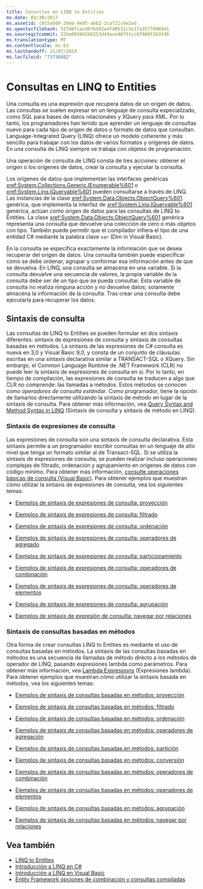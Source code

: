 ```yaml
---
title: Consultas en LINQ to Entities
ms.date: 03/30/2017
ms.assetid: c015a609-29eb-4e95-abb1-2ca721c6e2ad
ms.openlocfilehash: 52f48fcacd6fbd92e4fd0531c5e1fa3577496941
ms.sourcegitcommit: 22be09204266253d45ece46f51cc6f080f2b3fd6
ms.translationtype: MT
ms.contentlocale: es-ES
ms.lasthandoff: 11/07/2019
ms.locfileid: "73738482"
---
```

# <a name="queries-in-linq-to-entities"></a>Consultas en LINQ to Entities
Una consulta es una expresión que recupera datos de un origen de datos. Las consultas se suelen expresar en un lenguaje de consulta especializado, como SQL para bases de datos relacionales y XQuery para XML. Por lo tanto, los programadores han tenido que aprender un lenguaje de consultas nuevo para cada tipo de origen de datos o formato de datos que consultan. Language-Integrated Query (LINQ) ofrece un modelo coherente y más sencillo para trabajar con los datos de varios formatos y orígenes de datos. En una consulta de LINQ siempre se trabaja con objetos de programación.  
  
 Una operación de consulta de LINQ consta de tres acciones: obtener el origen o los orígenes de datos, crear la consulta y ejecutar la consulta.  
  
 Los orígenes de datos que implementan las interfaces genéricas <xref:System.Collections.Generic.IEnumerable%601> o <xref:System.Linq.IQueryable%601> pueden consultarse a través de LINQ. Las instancias de la clase <xref:System.Data.Objects.ObjectQuery%601> genérica, que implementa la interfaz de <xref:System.Linq.IQueryable%601> genérica, actúan como origen de datos para las consultas de LINQ to Entities. La clase <xref:System.Data.Objects.ObjectQuery%601> genérica representa una consulta que devuelve una colección de cero o más objetos con tipo. También puede permitir que el compilador infiera el tipo de una entidad C# mediante la palabra clave `var` (Dim in Visual Basic).  
  
 En la consulta se especifica exactamente la información que se desea recuperar del origen de datos. Una consulta también puede especificar cómo se debe ordenar, agrupar y conformar esa información antes de que se devuelva. En LINQ, una consulta se almacena en una variable. Si la consulta devuelve una secuencia de valores, la propia variable de la consulta debe ser de un tipo que se pueda consultar. Esta variable de consulta no realiza ninguna acción y no devuelve datos; solamente almacena la información de la consulta. Tras crear una consulta debe ejecutarla para recuperar los datos.  
  
## <a name="query-syntax"></a>Sintaxis de consulta  
 Las consultas de LINQ to Entities se pueden formular en dos sintaxis diferentes: sintaxis de expresiones de consulta y sintaxis de consultas basadas en métodos. La sintaxis de las expresiones de C# consulta es nueva en 3,0 y Visual Basic 9,0, y consta de un conjunto de cláusulas escritas en una sintaxis declarativa similar a TRANSACT-SQL o XQuery. Sin embargo, el Common Language Runtime de .NET Framework (CLR) no puede leer la sintaxis de expresiones de consulta en sí. Por lo tanto, en tiempo de compilación, las expresiones de consulta se traducen a algo que CLR no comprende: las llamadas a métodos. Estos métodos se conocen como *operadores de consulta estándar*. Como programador, tiene la opción de llamarlos directamente utilizando la sintaxis de método en lugar de la sintaxis de consulta. Para obtener más información, vea [Query Syntax and Method Syntax in LINQ](../../../../../csharp/programming-guide/concepts/linq/query-syntax-and-method-syntax-in-linq.md) (Sintaxis de consulta y sintaxis de método en LINQ).  
  
### <a name="query-expression-syntax"></a>Sintaxis de expresiones de consulta  
 Las expresiones de consulta son una sintaxis de consulta declarativa. Esta sintaxis permite a un programador escribir consultas en un lenguaje de alto nivel que tenga un formato similar al de Transact-SQL. Si se utiliza la sintaxis de expresiones de consulta, se pueden realizar incluso operaciones complejas de filtrado, ordenación y agrupamiento en orígenes de datos con código mínimo. Para obtener más información, [consulte operaciones básicas de consulta (Visual Basic)](../../../../../visual-basic/programming-guide/concepts/linq/basic-query-operations.md). Para obtener ejemplos que muestran cómo utilizar la sintaxis de expresiones de consulta, vea los siguientes temas:  
  
- [Ejemplos de sintaxis de expresiones de consulta: proyección](query-expression-syntax-examples-projection.md)  
  
- [Ejemplos de sintaxis de expresiones de consulta: filtrado](query-expression-syntax-examples-filtering.md)  
  
- [Ejemplos de sintaxis de expresiones de consulta: ordenación](query-expression-syntax-examples-ordering.md)  
  
- [Ejemplos de sintaxis de expresiones de consulta: operadores de agregado](query-expression-syntax-examples-aggregate-operators.md)  
  
- [Ejemplos de sintaxis de expresiones de consulta: particionamiento](query-expression-syntax-examples-partitioning.md)  
  
- [Ejemplos de sintaxis de expresiones de consulta: operadores de combinación](query-expression-syntax-examples-join-operators.md)  
  
- [Ejemplos de sintaxis de expresiones de consulta: operadores de elementos](query-expression-syntax-examples-element-operators.md)  
  
- [Ejemplos de sintaxis de expresiones de consulta: agrupación](query-expression-syntax-examples-grouping.md)  
  
- [Ejemplos de sintaxis de expresión de consulta: navegar por relaciones](query-expression-syntax-examples-navigating-relationships.md)  
  
### <a name="method-based-query-syntax"></a>Sintaxis de consultas basadas en métodos  
 Otra forma de crear consultas LINQ to Entities es mediante el uso de consultas basadas en métodos. La sintaxis de las consultas basadas en métodos es una secuencia de llamadas de método directo a los métodos de operador de LINQ, pasando expresiones lambda como parámetros. Para obtener más información, vea [Lambda Expressions](../../../../../csharp/programming-guide/statements-expressions-operators/lambda-expressions.md) (Expresiones lambda). Para obtener ejemplos que muestran cómo utilizar la sintaxis basada en métodos, vea los siguientes temas:  
  
- [Ejemplos de sintaxis de consultas basadas en métodos: proyección](method-based-query-syntax-examples-projection.md)  
  
- [Ejemplos de sintaxis de consultas basadas en métodos: filtrado](method-based-query-syntax-examples-filtering.md)  
  
- [Ejemplos de sintaxis de consultas basadas en métodos: ordenación](method-based-query-syntax-examples-ordering.md)  
  
- [Ejemplos de sintaxis de consultas basadas en métodos: operadores de agregación](method-based-query-syntax-examples-aggregate-operators.md)  
  
- [Ejemplos de sintaxis de consultas basadas en métodos: partición](method-based-query-syntax-examples-partitioning.md)  
  
- [Ejemplos de sintaxis de consultas basadas en métodos: conversión](method-based-query-syntax-examples-conversion.md)  
  
- [Ejemplos de sintaxis de consultas basadas en métodos: operadores de combinación](method-based-query-syntax-examples-join-operators.md)  
  
- [Ejemplos de sintaxis de consultas basadas en métodos: operadores de elementos](method-based-query-syntax-examples-element-operators.md)  
  
- [Ejemplos de sintaxis de consultas basadas en métodos: agrupación](method-based-query-syntax-examples-grouping.md)  
  
- [Ejemplos de sintaxis de consultas basadas en métodos: navegar por relaciones](method-based-query-syntax-examples-navigating-relationships.md)  
  
## <a name="see-also"></a>Vea también

- [LINQ to Entities](linq-to-entities.md)
- [Introducción a LINQ en C#](../../../../../csharp/programming-guide/concepts/linq/index.md)
- [Introducción a LINQ en Visual Basic](../../../../../visual-basic/programming-guide/concepts/linq/getting-started-with-linq.md)
- [Entity Framework opciones de combinación y consultas compiladas](https://go.microsoft.com/fwlink/?LinkId=199591)
